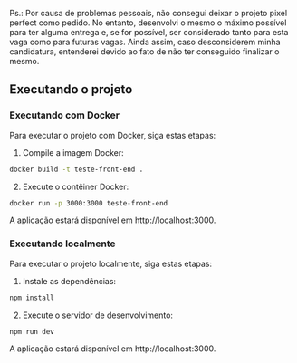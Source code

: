 Ps.: Por causa de problemas pessoais, não consegui deixar o projeto pixel perfect como pedido. No entanto, desenvolvi o mesmo o máximo possível para ter alguma entrega e, se for possível, ser considerado tanto para esta vaga como para futuras vagas. Ainda assim, caso desconsiderem minha candidatura, entenderei devido ao fato de não ter conseguido finalizar o mesmo.

## Executando o projeto

### Executando com Docker

Para executar o projeto com Docker, siga estas etapas:

1.  Compile a imagem Docker:

```bash
docker build -t teste-front-end .
```

2.  Execute o contêiner Docker:

```bash
docker run -p 3000:3000 teste-front-end
```

A aplicação estará disponível em http://localhost:3000.

### Executando localmente

Para executar o projeto localmente, siga estas etapas:

1.  Instale as dependências:

```bash
npm install
```

2.  Execute o servidor de desenvolvimento:

```bash
npm run dev
```

A aplicação estará disponível em http://localhost:3000.
